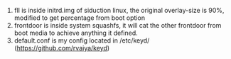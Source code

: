 1. fll is inside initrd.img of siduction linux, the original overlay-size is 90%, modified to get percentage from boot option<br>
2. frontdoor is inside system squashfs, it will cat the other frontdoor from boot media to achieve anything it defined.<br>
3. default.conf is my config located in /etc/keyd/ (https://github.com/rvaiya/keyd)<br>
